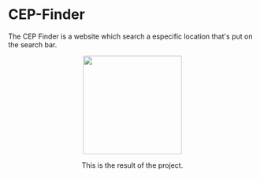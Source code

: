# CEP-Finder
The CEP Finder is a website which search a especific location that's put on the search bar.


<div align="center">
  <img src="https://user-images.githubusercontent.com/90161585/219497633-3c7eb182-f9d7-43a7-99f1-be0edb25a608.png" width="200px"/>
  <p>This is the result of the project.</p>
</div>
